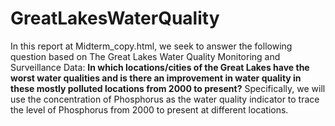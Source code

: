 # GreatLakesWaterQuality

In this report at Midterm_copy.html, we seek to answer the following question based on The Great Lakes Water Quality Monitoring and Surveillance Data: **In which locations/cities of the Great Lakes have the worst water qualities and is there an improvement in water quality in these mostly polluted locations from 2000 to present?** Specifically, we will use the concentration of Phosphorus as the water quality indicator to trace the level of Phosphorus from 2000 to present at different locations.
